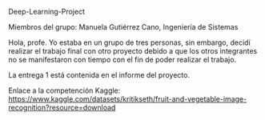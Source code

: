Deep-Learning-Project
 
Miembros del grupo:
Manuela Gutiérrez Cano, Ingeniería de Sistemas
 
Hola, profe. Yo estaba en un grupo de tres personas, sin embargo, decidí realizar el trabajo final con otro proyecto debido a que los otros integrantes no se manifestaron con tiempo con el fin de poder realizar el trabajo. 

La entrega 1 está contenida en el informe del proyecto.

Enlace a la competención Kaggle:  https://www.kaggle.com/datasets/kritikseth/fruit-and-vegetable-image-recognition?resource=download
